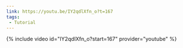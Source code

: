 ```yaml
---
link: https://youtu.be/IY2qdlXfn_o?t=167
tags:
 - Tutorial
---
```

{% include video id="IY2qdlXfn_o?start=167" provider="youtube" %}
